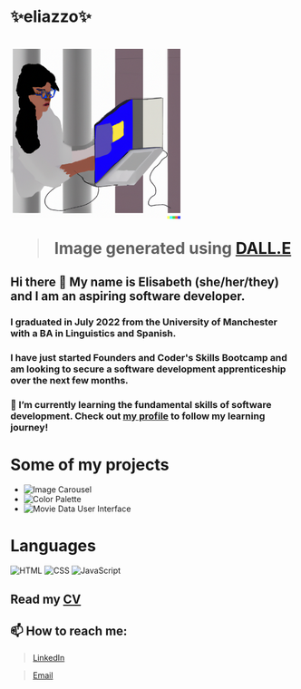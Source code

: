 <h1 style="align;center">✨eliazzo✨<h1>

<img src="DALL.E.png" width="300" alt="Woman coding">

> Image generated using [DALL.E](https://openai.com/dall-e-2/) 

## Hi there 👋 My name is Elisabeth (she/her/they) and I am an aspiring software developer. 

### I graduated in July 2022 from the University of Manchester with a BA in Linguistics and Spanish. 

### I have just started Founders and Coder's Skills Bootcamp and am looking to secure a software development apprenticeship over the next few months. 


### 🌱 I’m currently learning the fundamental skills of software development. Check out [my profile](https://github.com/eliazzo) to follow my learning journey! 

# Some of my projects 
- ![Image Carousel](https://github.com/eliazzo/Image-Carousel)
- ![Color Palette](https://github.com/eliazzo/Colour-palette)
- ![Movie Data User Interface](https://github.com/eliazzo/Movie-data)

# Languages

![HTML](https://img.shields.io/badge/HTML5-E34F26?style=for-the-badge&logo=html5&logoColor=white)
![CSS](https://img.shields.io/badge/CSS3-1572B6?style=for-the-badge&logo=css3&logoColor=white)
![JavaScript](https://img.shields.io/badge/JavaScript-323330?style=for-the-badge&logo=javascript&logoColor=F7DF1E)



## Read my [CV](https://eliazzo.github.io/Website-2/CV%20FAC.pdf)



## 📫  How to reach me:

> [LinkedIn](https://www.linkedin.com/in/elisabeth-azzopardi-b3496a247/)

> [Email](bethazz@hotmail.co.uk)


<!--
**eliazzo/eliazzo** is a ✨ _special_ ✨ repository because its `README.md` (this file) appears on your GitHub profile.

Here are some ideas to get you started:

- 🔭 I’m currently working on ...
- 🌱 I’m currently learning ...
- 👯 I’m looking to collaborate on ...
- 🤔 I’m looking for help with ...
- 💬 Ask me about ...
- 📫 How to reach me: ...
- 😄 Pronouns: ...
- ⚡ Fun fact: ...
-->
